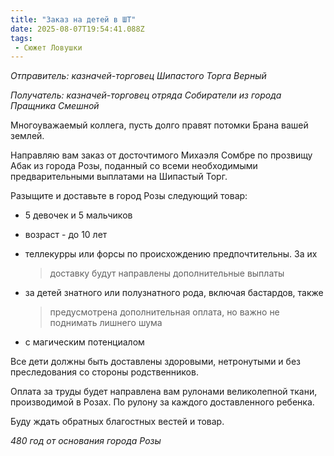 ```yaml
---
title: "Заказ на детей в ШТ"
date: 2025-08-07T19:54:41.088Z
tags:
 - Сюжет Ловушки
---
```


*Отправитель: казначей-торговец Шипастого Торга Верный*

*Получатель: казначей-торговец отряда Собиратели из города Пращника
Смешной*

Многоуважаемый коллега, пусть долго правят потомки Брана вашей землей.

Направляю вам заказ от досточтимого Михаэля Сомбре по прозвищу Абак из
города Розы, поданный со всеми необходимыми предварительными выплатами
на Шипастый Торг.

Разыщите и доставьте в город Розы следующий товар:

-   5 девочек и 5 мальчиков

-   возраст - до 10 лет

-   теллекурры или форсы по происхождению предпочтительны. За их
    > доставку будут направлены дополнительные выплаты

-   за детей знатного или полузнатного рода, включая бастардов, также
    > предусмотрена дополнительная оплата, но важно не поднимать лишнего
    > шума

-   с магическим потенциалом

Все дети должны быть доставлены здоровыми, нетронутыми и без
преследования со стороны родственников.

Оплата за труды будет направлена вам рулонами великолепной ткани,
производимой в Розах. По рулону за каждого доставленного ребенка.

Буду ждать обратных благостных вестей и товар.

*480 год от основания города Розы*

